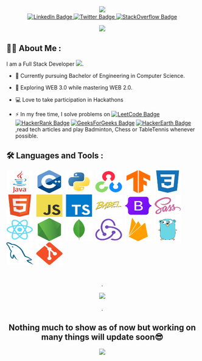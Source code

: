 <div id="header" align="center">
  <img src="https://capsule-render.vercel.app/api?type=waving&&color=0:0cfaee,100:5c09eb&height=300&section=header&text=Apoorv%20Saini&animation=twinkling&fontSize=90&fontColor=ffffff" />

  <div id="badges">
    <a href="https://www.linkedin.com/in/apoorv-saini-6b60a1171">
      <img src="https://img.shields.io/badge/LinkedIn-darkblue?style=for-the-badge&logo=linkedin&logoColor=white" alt="LinkedIn Badge"/>
    </a>
    <a href="https://twitter.com/ApoorvSaini_">
      <img src="https://img.shields.io/badge/Twitter-blue?style=for-the-badge&logo=twitter&logoColor=white" alt="Twitter Badge"/>
    </a>
    <a href="https://stackoverflow.com/users/19257283/apsain">
      <img src="https://img.shields.io/badge/StackOverflow-red?style=for-the-badge&logo=stackoverflow&logoColor=white" alt="StackOverflow Badge"/>
    </a>
  </div>

  <p>
    <img src="https://media.giphy.com/media/RMZWv7UqikFGIvv6m4/giphy.gif" height="280px"/>
  </p>
</div>

## :man_technologist: About Me :
  I am a Full Stack Developer <img src="https://media.giphy.com/media/WUlplcMpOCEmTGBtBW/giphy.gif" width="30">.
  - :telescope: Currently pursuing Bachelor of Engineering in Computer Science.

- :seedling: Exploring WEB 3.0 while mastering WEB 2.0.
- :computer: Love to take participation in Hackathons

- :zap: In my free time, I solve problems on [![LeetCode Badge](https://img.shields.io/badge/LeetCode-orange?style=plastic&logo=LeetCode&logoColor=white)](https://stackoverflow.com/users/19257283/apsain)  [![HackerRank Badge](https://img.shields.io/badge/HackerRank-neongreen?style=plastic&logo=HackerRank&logoColor=white)](https://www.hackerrank.com/Apoorv_Saini) [![GeeksForGeeks Badge](https://img.shields.io/badge/GeeksForGeeks-green?style=plastic&logo=GeeksForGeeks&logoColor=white)](https://auth.geeksforgeeks.org/user/apoorvsaini2001) [![HackerEarth Badge](https://img.shields.io/badge/HackerEarth-blue?style=plastic&logo=HackerEarth&logoColor=white)](https://www.hackerearth.com/@apoorvsaini.2001) ,read tech articles and play Badminton, Chess or TableTennis whenever possible.

## :hammer_and_wrench: Languages and Tools :
<div>
  <img src="https://github.com/devicons/devicon/blob/master/icons/java/java-original-wordmark.svg" title="Java" alt="Java" width="70" height="60"/>&nbsp;
  <img src="https://github.com/devicons/devicon/blob/master/icons/cplusplus/cplusplus-original.svg" title="C++" alt="C++" width="70" height="60"/>&nbsp;
  <img src="https://github.com/devicons/devicon/blob/master/icons/python/python-original.svg" title="Python" alt="Python" width="70" height="60"/>&nbsp;
  <img src="https://github.com/devicons/devicon/blob/master/icons/opencv/opencv-original.svg" title="OpenCV" alt="OpenCV" width="70" height="60"/>&nbsp;
  <img src="https://github.com/devicons/devicon/blob/master/icons/tensorflow/tensorflow-original.svg" title="TensorFlow" alt="TensorFlow" width="70" height="60"/>&nbsp;
<!--   <img src="https://github.com/devicons/devicon/blob/master/icons/kotlin/kotlin-original.svg" title="AWS" alt="AWS" width="70" height="60"/>&nbsp; -->
<!--   <img src="https://github.com/devicons/devicon/blob/master/icons/flutter/flutter-original.svg" title="Flutter" alt="Flutter" width="70" height="60"/>&nbsp; -->
  <img src="https://github.com/devicons/devicon/blob/master/icons/css3/css3-plain.svg"  title="CSS3" alt="CSS" width="70" height="60"/>&nbsp;
  <img src="https://github.com/devicons/devicon/blob/master/icons/html5/html5-original.svg" title="HTML5" alt="HTML" width="70" height="60"/>&nbsp;
  <img src="https://github.com/devicons/devicon/blob/master/icons/javascript/javascript-original.svg" title="JavaScript" alt="JavaScript" width="70" height="60"/>&nbsp;
  <img src="https://github.com/devicons/devicon/blob/master/icons/typescript/typescript-original.svg" title="TypeScript" alt="TypeScript" width="70" height="60"/>&nbsp;
  <img src="https://github.com/devicons/devicon/blob/master/icons/babel/babel-original.svg" title="Babel" alt="Babel" width="70" height="60"/>&nbsp;
  <img src="https://github.com/devicons/devicon/blob/master/icons/bootstrap/bootstrap-original.svg" title="Bootstrap" alt="Bootstrap" width="70" height="60"/>&nbsp;
  <img src="https://github.com/devicons/devicon/blob/master/icons/sass/sass-original.svg" title="Sass" alt="Sass" width="70" height="60"/>&nbsp;
  <img src="https://github.com/devicons/devicon/blob/master/icons/react/react-original.svg" title="React" alt="React" width="70" height="60"/>&nbsp;
  <img src="https://github.com/devicons/devicon/blob/master/icons/nodejs/nodejs-original.svg" title="NodeJS" alt="NodeJS" width="70" height="60"/>&nbsp;
  <img src="https://github.com/devicons/devicon/blob/master/icons/mongodb/mongodb-original.svg" title="MongoDB" alt="MongoDB" width="70" height="60"/>&nbsp;
<!--   <img src="https://github.com/devicons/devicon/blob/master/icons/angularjs/angularjs-original.svg" title="Angular" alt="Angular" width="70" height="60"/>&nbsp; -->
  <img src="https://github.com/devicons/devicon/blob/master/icons/redux/redux-original.svg" title="Redux" alt="Redux " width="70" height="60"/>&nbsp;
  <img src="https://github.com/devicons/devicon/blob/master/icons/firebase/firebase-plain.svg" title="Firebase" alt="Firebase" width="70" height="60"/>&nbsp;
  <img src="https://github.com/devicons/devicon/blob/master/icons/go/go-original.svg" title="Go"  alt="Go" width="70" height="60"/>&nbsp;
  <img src="https://github.com/devicons/devicon/blob/master/icons/mysql/mysql-original.svg" title="MySQL"  alt="MySQL" width="70" height="60"/>&nbsp;
  <img src="https://github.com/devicons/devicon/blob/master/icons/git/git-original.svg" title="Git" **alt="Git" width="70" height="60"/>
</div>

#  
<div id="footer" align="center">
 
  <p>. 
  </p>
  <p> <img src="https://media.giphy.com/media/2yrnpJOcxjCN13GZFj/giphy.gif" height="100px"/>
  </p>
  <p> .
  </p>
  <h2>Nothing much to show as of now but working on many things will update soon😎</h2>

  <p>
    <img src="https://media.giphy.com/media/5UiNmpGbz1rMq11nFf/giphy.gif" height="250px"/>
  </p>
</div>


<!--
**Apsain1/Apsain1** is a ✨ _special_ ✨ repository because its `README.md` (this file) appears on your GitHub profile.

Here are some ideas to get you started:

- 🔭 I’m currently working on ...
- 🌱 I’m currently learning ...
- 👯 I’m looking to collaborate on ...
- 🤔 I’m looking for help with ...
- 💬 Ask me about ...
- 📫 How to reach me: ...
- 😄 Pronouns: ...
- ⚡ Fun fact: ...
-->

